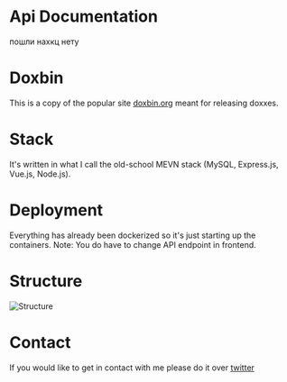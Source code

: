 # Api Documentation
пошли нахкц нету

# Doxbin
This is a copy of the popular site [doxbin.org](https://doxbin.org) meant for releasing doxxes.

# Stack
It's written in what I call the old-school MEVN stack (MySQL, Express.js, Vue.js, Node.js).


# Deployment
Everything has already been dockerized so it's just starting up the containers.
Note: You do have to change API endpoint in frontend.

# Structure
![Structure](https://github.com/justvmexit/doxbin/blob/main/images/structure.png)

# Contact
If you would like to get in contact with me please do it over [twitter](https://twitter.com/justvmexit)

